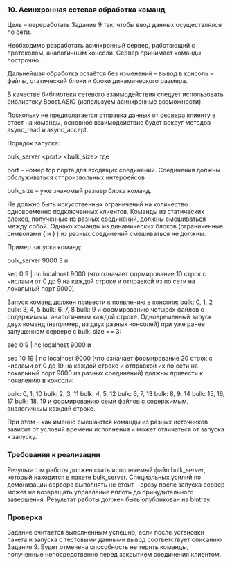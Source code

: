 ### 10. Асинхронная сетевая обработка команд

Цель – переработать Задание 9 так, чтобы ввод данных осуществлялся по сети.

Необходимо разработать асинхронный сервер, работающий с протоколом, аналогичным консоли. Сервер принимает команды построчно.

Дальнейшая обработка остаётся без изменений – вывод в консоль и файлы, статический блоки и блоки динамического размера.

В качестве библиотеки сетевого взаимодействия следует использовать библиотеку Boost.ASIO (используем асинхронные возможности).

Поскольку не предполагается отправка данных от сервера клиенту в ответ на команды, основное взаимодействие будет вокруг методов async_read и async_accept.

Порядок запуска:

bulk_server \<port\> \<bulk_size\>
где

port – номер tcp порта для входящих соединений. Соединения должны обслуживаться стпроизвольных интерфейсов

bulk_size – уже знакомый размер блока команд.

Не должно быть искусственных ограничений на количество одновременно подключенных клиентов. Команды из статических блоков, полученные из разных соединений, должны смешиваться между собой. Однако команды из динамических блоков (ограниченные символами { и } ) из разных соединений смешиваться не должны.

Пример запуска команд:

bulk_server 9000 3
и

seq 0 9 | nc localhost 9000
(что означает формирование 10 строк с числами от 0 до 9 на каждой строке и отправкой из по сети на локальный порт 9000).


Запуск команд должен привести к появлению в консоли:
bulk: 0, 1, 2
bulk: 3, 4, 5
bulk: 6, 7, 8
bulk: 9
и формированию четырёх файлов с содержимым, аналогичным каждой строке.
Одновременный запуск двух команд (например, из двух разных консолей) при уже ранее запущенном сервере с bulk_size == 3:

seq 0 9 | nc localhost 9000
и

seq 10 19 | nc localhost 9000
(что означает формирование 20 строк с числами от 0 до 19 на каждой строке и отправкой их по сети на локальный порт 9000 из разных соединений) должны привести к появлению в консоли:


bulk: 0, 1, 10
bulk: 2, 3, 11
bulk: 4, 5, 12
bulk: 6, 7, 13
bulk: 8, 9, 14
bulk: 15, 16, 17
bulk: 18, 19
и формированию семи файлов с содержимым, аналогичным каждой строке.

При этом - как именно смешаются команды из разных источников зависит от условий времени исполнения и может отличаться от запуска к запуску.



### Требования к реализации
Результатом работы должен стать исполняемый файл bulk_server, который находится в пакете bulk_server. Специальных усилий по демонизации сервера выполнять не стоит – сразу после запуска сервер может не возвращать управление вплоть до принудительного завершения. Результат работы должен быть опубликован на bintray.



### Проверка
Задание считается выполненным успешно, если после установки пакета и запуска с тестовыми данными вывод соответствует описанию Задания 9. Будет отмечена способность не терять команды, полученные непосредственно перед закрытием соединения клиентом.